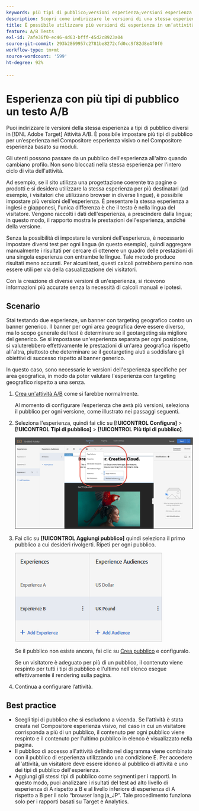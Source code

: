 ```yaml
---
keywords: più tipi di pubblico;versioni esperienza;versioni esperienza target
description: Scopri come indirizzare le versioni di una stessa esperienza a tipi di pubblico diversi in Adobe [!DNL Target] Attività A/B.
title: È possibile utilizzare più versioni di esperienza in un’attività A/B?
feature: A/B Tests
exl-id: 7afe36f0-ec46-4d63-bfff-45d2c8923a04
source-git-commit: 293b2869957c2781be8272cfd0cc9f82d8e4f0f0
workflow-type: tm+mt
source-wordcount: '599'
ht-degree: 92%

---
```


# Esperienza con più tipi di pubblico un testo A/B

Puoi indirizzare le versioni della stessa esperienza a tipi di pubblico diversi in [!DNL Adobe Target] Attività A/B. È possibile impostare più tipi di pubblico per un’esperienza nel Compositore esperienza visivo o nel Compositore esperienza basato su moduli.

Gli utenti possono passare da un pubblico dell&#39;esperienza all&#39;altro quando cambiano profilo. Non sono bloccati nella stessa esperienza per l&#39;intero ciclo di vita dell&#39;attività.

Ad esempio, se il sito utilizza una progettazione coerente tra pagine o prodotti e si desidera utilizzare la stessa esperienza per più destinatari (ad esempio, i visitatori che utilizzano browser in diverse lingue), è possibile impostare più versioni dell&#39;esperienza. È presentare la stessa esperienza a inglesi e giapponesi, l&#39;unica differenza è che il testo è nella lingua del visitatore. Vengono raccolti i dati dell&#39;esperienza, a prescindere dalla lingua; in questo modo, il rapporto mostra le prestazioni dell&#39;esperienza, anziché della versione.

Senza la possibilità di impostare le versioni dell&#39;esperienza, è necessario impostare diversi test per ogni lingua (in questo esempio), quindi aggregare manualmente i risultati per cercare di ottenere un quadro delle prestazioni di una singola esperienza con entrambe le lingue. Tale metodo produce risultati meno accurati. Per alcuni test, questi calcoli potrebbero persino non essere utili per via della casualizzazione dei visitatori.

Con la creazione di diverse versioni di un&#39;esperienza, si ricevono informazioni più accurate senza la necessità di calcoli manuali e ipotesi.

## Scenario

Stai testando due esperienze, un banner con targeting geografico contro un banner generico. Il banner per ogni area geografica deve essere diverso, ma lo scopo generale del test è determinare se il geotargeting sia migliore del generico. Se si impostasse un&#39;esperienza separata per ogni posizione, si valuterebbero effettivamente le prestazioni di un&#39;area geografica rispetto all&#39;altra, piuttosto che determinare se il geotargeting aiuti a soddisfare gli obiettivi di successo rispetto al banner generico.

In questo caso, sono necessarie le versioni dell&#39;esperienza specifiche per area geografica, in modo da poter valutare l&#39;esperienza con targeting geografico rispetto a una senza.

1. [Crea un&#39;attività A/B](/help/main/c-activities/t-test-ab/t-test-create-ab/test-create-ab.md) come si farebbe normalmente.

   Al momento di configurare l’esperienza che avrà più versioni, seleziona il pubblico per ogni versione, come illustrato nei passaggi seguenti.

1. Seleziona l&#39;esperienza, quindi fai clic su **[!UICONTROL Configura]** > **[!UICONTROL Tipi di pubblico]** > **[!UICONTROL Più tipi di pubblico]**.

   ![Opzione Più tipi di pubblico](/help/main/c-activities/t-test-ab/t-test-create-ab/assets/multiple-audiences-new.png)

1. Fai clic su **[!UICONTROL Aggiungi pubblico]** quindi seleziona il primo pubblico a cui desideri rivolgerti. Ripeti per ogni pubblico.

   ![immagine exp-versions](assets/exp-versions.png)

   Se il pubblico non esiste ancora, fai clic su [Crea pubblico](/help/main/c-target/c-audiences/create-audience.md#task_E18BD77A9A8F4ED0AC50569F94556558) e configuralo.

   Se un visitatore è adeguato per più di un pubblico, il contenuto viene respinto per tutti i tipi di pubblico e l&#39;ultimo nell&#39;elenco esegue effettivamente il rendering sulla pagina.

1. Continua a configurare l’attività.

## Best practice

* Scegli tipi di pubblico che si escludono a vicenda. Se l&#39;attività è stata creata nel Compositore esperienza visivo, nel caso in cui un visitatore corrisponda a più di un pubblico, il contenuto per ogni pubblico viene respinto e il contenuto per l&#39;ultimo pubblico in elenco è visualizzato nella pagina.
* Il pubblico di accesso all&#39;attività definito nel diagramma viene combinato con il pubblico di esperienza utilizzando una condizione E. Per accedere all&#39;attività, un visitatore deve essere idoneo al pubblico di attività e uno dei tipi di pubblico dell&#39;esperienza.
* Aggiungi gli stessi tipi di pubblico come segmenti per i rapporti. In questo modo, puoi analizzare i risultati del test ad alto livello di esperienza di A rispetto a B e al livello inferiore di esperienza di A rispetto a B per il solo “browser lang ja_JP”. Tale procedimento funziona solo per i rapporti basati su Target e Analytics.
